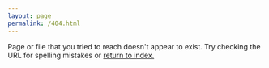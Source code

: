 ```yaml
---
layout: page
permalink: /404.html
---
```


Page or file that you tried to reach doesn't appear to exist. Try checking
the URL for spelling mistakes or [return to index.](/)
